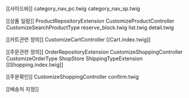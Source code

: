 [[사이드바]]
	category_nav_pc.twig
	category_nav_sp.twig

[[상품 일람]]
	ProductRepositoryExtension
	CustomizeProductController
	CustomizeSearchProductType
	reserve_block.twig
	list.twig
	detail.twig

[[카트관련 정의]]
	CustomizeCartController
	[[Cart.index.twig]]

[[주문관련 정의]]
	OrderRepositoryExtension
	CustomizeShoppingController
	CustomizeOrderType
	ShopStore
	ShippingTypeExtension
	[[Shopping.index.twig]]

[[주문확인]]
	CustomizeShoppingController
	confirm.twig

[[배송처 지정]]
